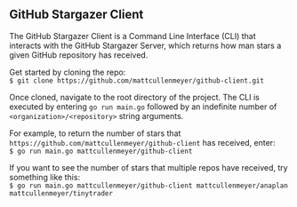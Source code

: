## GitHub Stargazer Client

The GitHub Stargazer Client is a Command Line Interface (CLI) that interacts with the GitHub Stargazer Server, which returns how man stars a given GitHub repository has received.  

Get started by cloning the repo:  
`$ git clone https://github.com/mattcullenmeyer/github-client.git`  

Once cloned, navigate to the root directory of the project. The CLI is executed by entering `go run main.go` followed by an indefinite number of `<organization>/<repository>` string arguments.   

For example, to return the number of stars that `https://github.com/mattcullenmeyer/github-client` has received, enter:  
`$ go run main.go mattcullenmeyer/github-client`  

If you want to see the number of stars that multiple repos have received, try something like this:  
`$ go run main.go mattcullenmeyer/github-client mattcullenmeyer/anaplan mattcullenmeyer/tinytrader` 